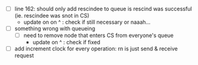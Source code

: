 - [ ] line 162: should only add rescindee to queue is rescind was successful (ie. rescindee was snot in CS)
    - update on on ^ : check if still necessary or naaah...
- [ ] something wrong with queueing
    - [ ] need to remove node that enters CS from everyone's queue
        - update on ^ : check if fixed
- [ ] add increment clock for every operation: rn is just send & receive request
